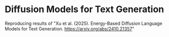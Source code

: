 # Diffusion Models for Text Generation
Reproducing results of "Xu et al. (2025). Energy-Based Diffusion Language Models for Text Generation. https://arxiv.org/abs/2410.21357"
